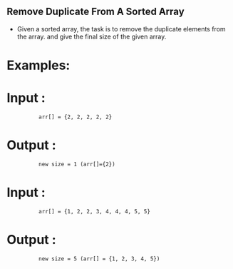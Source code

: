 ## Remove Duplicate From A Sorted Array

* Given a sorted array, the task is to remove the duplicate elements from the array.
  and  give the final size of the given array.
# Examples: 
 

# Input  :
              arr[] = {2, 2, 2, 2, 2}
# Output : 
              new size = 1 (arr[]={2})

# Input  : 
              arr[] = {1, 2, 2, 3, 4, 4, 4, 5, 5}
# Output : 
              new size = 5 (arr[] = {1, 2, 3, 4, 5})